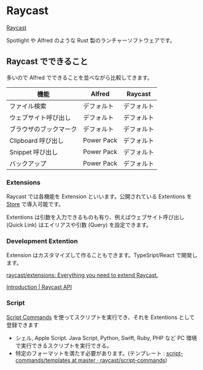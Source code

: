 # Raycast

[Raycast](https://www.raycast.com/)

Spotlight や Alfred のような Rust 製のランチャーソフトウェアです。

## Raycast でできること

多いので Alfred でできることを並べながら比較してきます。

|機能|Alfred|Raycast|
|---|---|---|
| ファイル検索 | デフォルト| デフォルト |
| ウェブサイト呼び出し | デフォルト | デフォルト |
| ブラウザのブックマーク | デフォルト | デフォルト |
| Clipboard 呼び出し | Power Pack | デフォルト |
| Snippet 呼び出し | Power Pack | デフォルト |
| バックアップ | Power Pack | デフォルト|

### Extensions

Raycast では各機能を Extension といいます。公開されている Extentions を [Store](https://www.raycast.com/store) で導入可能です。

Extentions は引数を入力できるものも有り、例えばウェブサイト呼び出し(Quick Link) はエイリアスや引数 (Query) を設定できます。

### Development Extention

Extension はカスタマイズして作ることもできます。TypeSript/React で開発します。

[raycast/extensions: Everything you need to extend Raycast.](https://github.com/raycast/extensions)

[Introduction | Raycast API](https://developers.raycast.com/)

### Script

[Script Commands](https://manual.raycast.com/script-commands) を使ってスクリプトを実行でき、それを Extentions として登録できます

- シェル, Apple Script. Java Script, Python, Swift, Ruby, PHP など PC 環境で実行できるスクリプトを実行できる。
- 特定のフォーマットを満たす必要があります。(テンプレート : [script-commands/templates at master · raycast/script-commands](https://github.com/raycast/script-commands/tree/master/templates))

